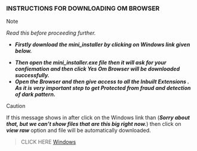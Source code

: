 ### INSTRUCTIONS FOR DOWNLOADING  OM BROWSER

> [!NOTE]
> *Read this before proceeding further.*
- ***Firstly download the mini_installer by clicking on Windows link given below.***
+ ***Then open the mini_installer.exe file then it will ask for your confiemation and then click Yes Om Browser will be downloaded successfully.***
+ ***Open the Browser and then give access to all the Inbuilt Extensions . As it is very important step to get Protected from fraud and detection of  dark pattern.***

> [!CAUTION]
> If this message shows in after click on the Windows link  than (***Sorry about that, but we can’t show files that are this big right now.***) then click on ***view raw*** option and file will be automatically downloaded.

> CLICK HERE 
> [Windows](Releases/mini_installer.exe)

